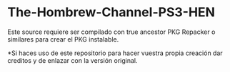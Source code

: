 # The-Hombrew-Channel-PS3-HEN

Este source requiere ser compilado con true ancestor PKG Repacker o similares para crear el PKG instalable.

*Si haces uso de este repositorio para hacer vuestra propia creación dar creditos y de enlazar con la versión original.
